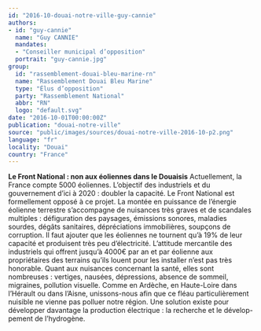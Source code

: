 ```yaml
---
id: "2016-10-douai-notre-ville-guy-cannie"
authors:
- id: "guy-cannie"
  name: "Guy CANNIE"
  mandates: 
  - "Conseiller municipal d’opposition"
  portrait: "guy-cannie.jpg"
group:
  id: "rassemblement-douai-bleu-marine-rn"
  name: "Rassemblement Douai Bleu Marine"
  type: "Élus d’opposition"
  party: "Rassemblement National"
  abbr: "RN"
  logo: "default.svg"
date: "2016-10-01T00:00:00Z"
publication: "douai-notre-ville"
source: "public/images/sources/douai-notre-ville-2016-10-p2.png"
language: "fr"
locality: "Douai"
country: "France"
---
```


**Le Front National : non aux éoliennes dans le Douaisis**
Actuellement, la France compte 5000 éoliennes. L’objectif des industriels et du gouvernement d’ici à 2020 : doubler la capacité.
Le Front National est formellement opposé à ce projet. La montée en puissance de l’énergie éolienne terrestre s’accompagne de nuisances très graves et de scandales multiples : défiguration des paysages, émissions sonores, maladies sourdes, dégâts sanitaires, dépréciations immobilières, soupçons de corruption. Il faut ajouter que les éoliennes ne tournent qu’à 19% de leur capacité et produisent très peu d’électricité. L’attitude mercantile des industriels qui offrent jusqu’à 4000€ par an et par éolienne aux propriétaires des terrains qu’ils louent pour les installer n’est pas très honorable. Quant aux nuisances concernant la santé, elles sont nombreuses : vertiges, nausées, dépressions, absence de sommeil, migraines, pollution visuelle. Comme en Ardèche, en Haute-Loire dans l’Hérault ou dans l’Aisne, unissons-nous afin que ce fléau particulièrement nuisible ne vienne pas polluer notre région.
Une solution existe pour développer davantage la production électrique : la recherche et le dévelop-
pement de l’hydrogène.
